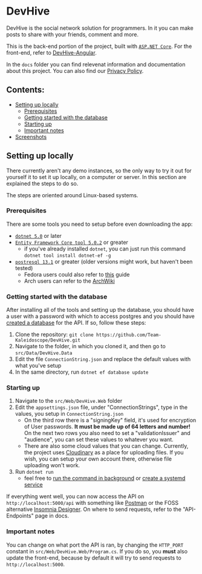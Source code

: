# DevHive

DevHive is the social network solution for programmers. In it you can make posts to share with your friends, comment and more.

This is the back-end portion of the project, built with [`ASP.NET Core`](https://docs.microsoft.com/en-us/aspnet/core/introduction-to-aspnet-core?view=aspnetcore-5.0). For the front-end, refer to [DevHive-Angular](https://github.com/Team-Kaleidoscope/DevHive-Angular).

In the `docs` folder you can find relevenat information and documentation about this project. You can also find our [Privacy Policy](https://github.com/Team-Kaleidoscope/DevHive/wiki/Privacy-Policy).

## Contents:
- [Setting up locally](#setting-up-locally)
  - [Prerequisites](#prerequisites)
  - [Getting started with the database](#getting-started-with-the-database)
  - [Starting up](#starting-up)
  - [Important notes](#important-notes)
- [Screenshots](#screenshots)

## Setting up locally

There currently aren't any demo instances, so the only way to try it out for yourself it to set it up locally, on a computer or server. In this section are explained the steps to do so.

The steps are oriented around Linux-based systems.

### Prerequisites

There are some tools you need to setup before even downloading the app:
- [`dotnet 5.0`](https://docs.microsoft.com/en-us/dotnet/core/install/linux) or later
- [`Entity Framework Core tool 5.0.2`](https://docs.microsoft.com/en-us/ef/core/cli/dotnet) or greater
  - if you've already installed `dotnet`, you can just run this command `dotnet tool install dotnet-ef -g`
- [`postresql 13.1`](https://www.digitalocean.com/community/tutorials/how-to-install-and-use-postgresql-on-ubuntu-20-04) or greater (older versions might work, but haven't been tested)
  - Fedora users could also refer to [this](https://computingforgeeks.com/how-to-install-postgresql-12-on-fedora/) guide
  - Arch users can refer to the [ArchWiki](https://wiki.archlinux.org/index.php/PostgreSQL)

### Getting started with the database

After installing all of the tools and setting up the database, you should have a user with a password with which to access postgres and you should have [created a database](https://www.tutorialspoint.com/postgresql/postgresql_create_database.htm) for the API. If so, follow these steps:

1. Clone the repository: `git clone https://github.com/Team-Kaleidoscope/DevHive.git`
2. Navigate to the folder, in which you cloned it, and then go to `src/Data/DevHive.Data`
3. Edit the file `ConnectionString.json` and replace the default values with what you've setup
4. In the same directory, run `dotnet ef database update`

### Starting up

1. Navigate to the `src/Web/DevHive.Web` folder
2. Edit the `appsettings.json` file, under "ConnectionStrings", type in the values, you setup in `ConnectionString.json`
   - On the third row there is a "signingKey" field, it's used for encryption of User passwords. **It must be made up of 64 letters and number!** On the next two rows you also need to set a "validationIssuer" and "audience", you can set these values to whatever you want.
   - There are also some cloud values that you can change. Currently, the project uses [Cloudinary](https://cloudinary.com/) as a place for uploading files. If you wish, you can setup your own account there, otherwise file uploading won't work.
3. Run `dotnet run`
   - feel free to [run the command in background](https://linuxize.com/post/how-to-run-linux-commands-in-background/) or [create a systemd service](https://medium.com/@benmorel/creating-a-linux-service-with-systemd-611b5c8b91d6)

If everything went well, you can now access the API on `http://localhost:5000/api` with something like [Postman](https://www.postman.com/) or the FOSS alternative [Insomnia Designer](https://github.com/Kong/insomnia). On where to send requests, refer to the "API-Endpoints" page in docs.

### Important notes

You can change on what port the API is ran, by changing the `HTTP_PORT` constant in `src/Web/DevHive.Web/Program.cs`. If you do so, you **must** also update the front-end, because by default it will try to send requests to `http://localhost:5000`. 
